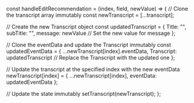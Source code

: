 const handleEditRecommendation = (index, field, newValue) => {
  // Clone the transcript array immutably
  const newTranscript = [...transcript];

  // Create the new Transcript object
  const updatedTranscript = {
    Title: "",
    subTitle: "",
    message: newValue // Set the new value for message
  };

  // Clone the eventData and update the Transcript immutably
  const updatedEventData = {
    ...newTranscript[index].eventData,
    Transcript: updatedTranscript // Replace the Transcript with the updated one
  };

  // Update the transcript at the specified index with the new eventData
  newTranscript[index] = {
    ...newTranscript[index],
    eventData: updatedEventData
  };

  // Update the state immutably
  setTranscript(newTranscript);
};

